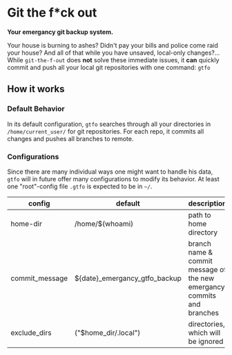 # Git the f*ck out

**Your emergancy git backup system.**

Your house is burning to ashes? Didn't pay your bills and police come raid your house? And all of that while you have unsaved, local-only changes?... While `git-the-f-out` does **not** solve these immediate issues, it **can** quickly commit and push all your local git repositories with one command: `gtfo`

## How it works

### Default Behavior

In its default configuration, `gtfo` searches through all your directories in `/home/current_user/` for git repositories. For each repo, it commits all changes and pushes all branches to remote.

### Configurations

Since there are many individual ways one might want to handle his data, `gtfo` will in future offer many configurations to modify its behavior. At least one "root"-config file `.gtfo` is expected to be in `~/`. <!-- More config-files can be placed in any sub-directory to change the behavior for this dir and all its sub-dirs. -->

| config | default | description |
| ------ | ------- | ----------- |
| home-dir | /home/$(whoami) | path to home directory |
| commit_message | ${date}_emergancy_gtfo_backup | branch name & commit message of the new emergancy commits and branches |
| exclude_dirs | ("$home_dir/.local") | directories, which will be ignored |
